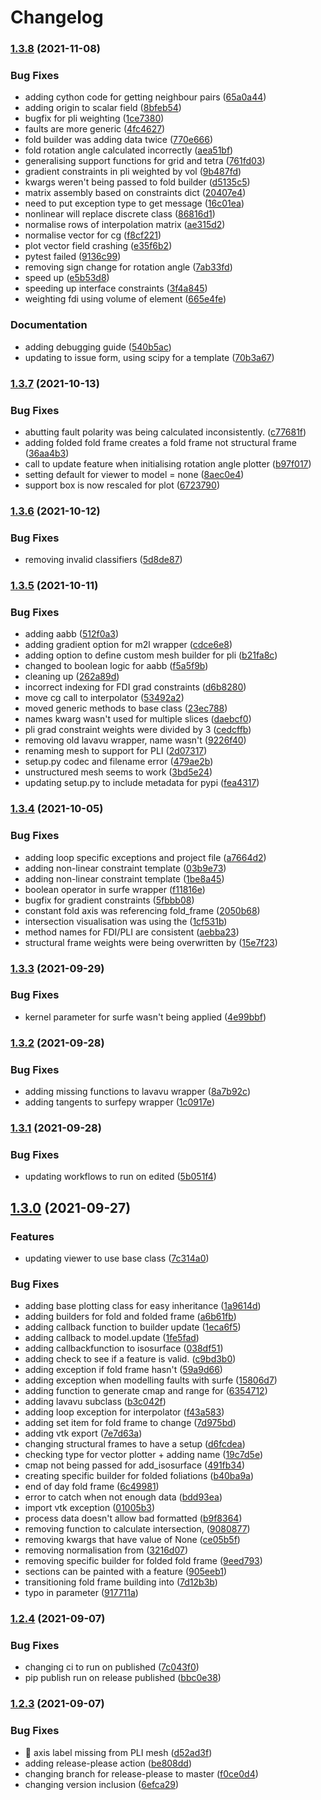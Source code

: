 # Changelog

### [1.3.8](https://www.github.com/Loop3D/LoopStructural/compare/v1.3.7...v1.3.8) (2021-11-08)


### Bug Fixes

* adding cython code for getting neighbour pairs ([65a0a44](https://www.github.com/Loop3D/LoopStructural/commit/65a0a44e182adc16b62d6e38bb9cf941b777e3ef))
* adding origin to scalar field ([8bfeb54](https://www.github.com/Loop3D/LoopStructural/commit/8bfeb54e5475e9d9b15fabe9b291373e9747777f))
* bugfix for pli weighting ([1ce7380](https://www.github.com/Loop3D/LoopStructural/commit/1ce7380d4ba000bad004bbcbb308b8889b18fe31))
* faults are more generic ([4fc4627](https://www.github.com/Loop3D/LoopStructural/commit/4fc462736a0d7a8ff5e1ebfa012b116123087933))
* fold builder was adding data twice ([770e666](https://www.github.com/Loop3D/LoopStructural/commit/770e66656f8aa5ea381130ac3822222bddd2a77b))
* fold rotation angle calculated incorrectly ([aea51bf](https://www.github.com/Loop3D/LoopStructural/commit/aea51bf2610a4ca284db258d8f6ece2f4b597ac6))
* generalising support functions for grid and tetra ([761fd03](https://www.github.com/Loop3D/LoopStructural/commit/761fd03671126b3d8200f19126ea12fb5b5e5166))
* gradient constraints in pli weighted by vol ([9b487fd](https://www.github.com/Loop3D/LoopStructural/commit/9b487fd588830ec008facc922241db46a1e832d2))
* kwargs weren't being passed to fold builder ([d5135c5](https://www.github.com/Loop3D/LoopStructural/commit/d5135c5642bb25d34406bbc65349725f1d88b60f))
* matrix assembly based on constraints dict ([20407e4](https://www.github.com/Loop3D/LoopStructural/commit/20407e4a051611cbcdd7a01486a31e2aa9ee45cb))
* need to put exception type to get message ([16c01ea](https://www.github.com/Loop3D/LoopStructural/commit/16c01eaf971769af6b7c6abe664a002faed42551))
* nonlinear will replace discrete class ([86816d1](https://www.github.com/Loop3D/LoopStructural/commit/86816d12d1d8b883f2529d9a114c382a005a2bb3))
* normalise rows of interpolation matrix ([ae315d2](https://www.github.com/Loop3D/LoopStructural/commit/ae315d2122808594863e7903e6be221a5e0a48c1))
* normalise vector for cg ([f8cf221](https://www.github.com/Loop3D/LoopStructural/commit/f8cf221ce3b707e676f16aa04a634fb3ff45d15b))
* plot vector field crashing ([e35f6b2](https://www.github.com/Loop3D/LoopStructural/commit/e35f6b214ccf448022f53e7b0d892b9e022c766b))
* pytest failed ([9136c99](https://www.github.com/Loop3D/LoopStructural/commit/9136c991e7feee6a1e7ffce76745d7c74c9a0357))
* removing sign change for rotation angle ([7ab33fd](https://www.github.com/Loop3D/LoopStructural/commit/7ab33fd63742f4350bf729537bd5b423d6f84274))
* speed up ([e5b53d8](https://www.github.com/Loop3D/LoopStructural/commit/e5b53d87d2cd9bf3afa6d1390bcc6d593f885467))
* speeding up interface constraints ([3f4a845](https://www.github.com/Loop3D/LoopStructural/commit/3f4a845be37fbb85b07260ae8d62dc7b46aaf26c))
* weighting fdi using volume of element ([665e4fe](https://www.github.com/Loop3D/LoopStructural/commit/665e4fe70bbcd310ca3dfb2b957cfe1f25af2b3c))


### Documentation

* adding debugging guide ([540b5ac](https://www.github.com/Loop3D/LoopStructural/commit/540b5ac381bfe3a3b92170f0c1d3b5a2ba5e07de))
* updating to issue form, using scipy for a template ([70b3a67](https://www.github.com/Loop3D/LoopStructural/commit/70b3a67581d2c3802dbed225c6e7057633d9eff3))

### [1.3.7](https://www.github.com/Loop3D/LoopStructural/compare/v1.3.6...v1.3.7) (2021-10-13)


### Bug Fixes

* abutting fault polarity was being calculated inconsistently. ([c77681f](https://www.github.com/Loop3D/LoopStructural/commit/c77681f466070587e235ccaa1ff6f6fd7b87db92))
* adding folded fold frame creates a fold frame not structural frame ([36aa4b3](https://www.github.com/Loop3D/LoopStructural/commit/36aa4b34adfd625766e5ad61e1212f20fabfcdbf))
* call to update feature when initialising rotation angle plotter ([b97f017](https://www.github.com/Loop3D/LoopStructural/commit/b97f017e583f0190cce030b940a8a6888d436a35))
* setting default for viewer to model = none ([8aec0e4](https://www.github.com/Loop3D/LoopStructural/commit/8aec0e493dd16e6725e2eed1ad2b859549580cc1))
* support box is now rescaled for plot ([6723790](https://www.github.com/Loop3D/LoopStructural/commit/672379059ad97a63edf6ec77740d4d37f8a332b9))

### [1.3.6](https://www.github.com/Loop3D/LoopStructural/compare/v1.3.5...v1.3.6) (2021-10-12)


### Bug Fixes

* removing invalid classifiers ([5d8de87](https://www.github.com/Loop3D/LoopStructural/commit/5d8de8782cbfb41ebf229d5e87ac53f6c06f65c3))

### [1.3.5](https://www.github.com/Loop3D/LoopStructural/compare/v1.3.4...v1.3.5) (2021-10-11)


### Bug Fixes

* adding aabb ([512f0a3](https://www.github.com/Loop3D/LoopStructural/commit/512f0a3ec2dddfe0032a03a1d5f24c1a039ddc9e))
* adding gradient option for m2l wrapper ([cdce6e8](https://www.github.com/Loop3D/LoopStructural/commit/cdce6e8887f771d274ef68ad6ad94b25f745a3d5))
* adding option to define custom mesh builder for pli ([b21fa8c](https://www.github.com/Loop3D/LoopStructural/commit/b21fa8c309590c6dd85ea28f0c456a7acb854df2))
* changed to boolean logic for aabb ([f5a5f9b](https://www.github.com/Loop3D/LoopStructural/commit/f5a5f9b811220f534c2b667a652d063ad530294f))
* cleaning up ([262a89d](https://www.github.com/Loop3D/LoopStructural/commit/262a89da9be5aabb3462b5a35dfea830eda6c728))
* incorrect indexing for FDI grad constraints ([d6b8280](https://www.github.com/Loop3D/LoopStructural/commit/d6b82808e8f2716de313a9695293902b499bc27f))
* move cg call to interpolator ([53492a2](https://www.github.com/Loop3D/LoopStructural/commit/53492a2436c6b90cf1ebe7a10283a5d8e5e49749))
* moved generic methods to base class ([23ec788](https://www.github.com/Loop3D/LoopStructural/commit/23ec7889500863bf6f3a43e8b8b5c9a30433a190))
* names kwarg wasn't used for multiple slices ([daebcf0](https://www.github.com/Loop3D/LoopStructural/commit/daebcf04ca0558c2f19ac60646d2e7adca8ef08a))
* pli grad constraint weights were divided by 3 ([cedcffb](https://www.github.com/Loop3D/LoopStructural/commit/cedcffb2577257baa3bd30dc5e38ff7c5451b37a))
* removing old lavavu wrapper, name wasn't ([9226f40](https://www.github.com/Loop3D/LoopStructural/commit/9226f40cdebd2d65ef4d723dfbc5c736a003051c))
* renaming mesh to support for PLI ([2d07317](https://www.github.com/Loop3D/LoopStructural/commit/2d0731740958bd8ef284aa7f7f8d73f6d45734de))
* setup.py codec and filename error ([479ae2b](https://www.github.com/Loop3D/LoopStructural/commit/479ae2b9f9805fb2061da9ae9aa7e5dac9c2f49f))
* unstructured mesh seems to work ([3bd5e24](https://www.github.com/Loop3D/LoopStructural/commit/3bd5e248a2be44812c0d689c60ac0fa33e1c2e31))
* updating setup.py to include metadata for pypi ([fea4317](https://www.github.com/Loop3D/LoopStructural/commit/fea4317b11a7bdbeffadc8c69f9ffc08ada4b3ca))

### [1.3.4](https://www.github.com/Loop3D/LoopStructural/compare/v1.3.3...v1.3.4) (2021-10-05)


### Bug Fixes

* adding loop specific exceptions and project file ([a7664d2](https://www.github.com/Loop3D/LoopStructural/commit/a7664d261f3c6524c3e29f2c0e082ef6b5512813))
* adding non-linear constraint template ([03b9e73](https://www.github.com/Loop3D/LoopStructural/commit/03b9e734dd058dc774dc4c755efc0a7e247e5d92))
* adding non-linear constraint template ([1be8a45](https://www.github.com/Loop3D/LoopStructural/commit/1be8a45473828c90dc56eb23f698e8f20970a609))
* boolean operator in surfe wrapper ([f11816e](https://www.github.com/Loop3D/LoopStructural/commit/f11816e9d1ed92076e5d9719aead0a4e3ad206a0))
* bugfix for gradient constraints ([5fbbb08](https://www.github.com/Loop3D/LoopStructural/commit/5fbbb08733c2fbdf2975a143d996ae18a4711959))
* constant fold axis was referencing fold_frame ([2050b68](https://www.github.com/Loop3D/LoopStructural/commit/2050b68b6ac837cb5113fdce481a78540fc1bdf5))
* intersection visualisation was using the ([1cf531b](https://www.github.com/Loop3D/LoopStructural/commit/1cf531b51a82228133d47d2be6485d742e180e6d))
* method names for FDI/PLI are consistent ([aebba23](https://www.github.com/Loop3D/LoopStructural/commit/aebba23b84c894e1bee75200547514793b32b4ae))
* structural frame weights were being overwritten by ([15e7f23](https://www.github.com/Loop3D/LoopStructural/commit/15e7f23fa4207ce4ded440a99637e0d950010558))

### [1.3.3](https://www.github.com/Loop3D/LoopStructural/compare/v1.3.2...v1.3.3) (2021-09-29)


### Bug Fixes

* kernel parameter for surfe wasn't being applied ([4e99bbf](https://www.github.com/Loop3D/LoopStructural/commit/4e99bbf942467d39d82f1ee8acfe52174b45bb7b))

### [1.3.2](https://www.github.com/Loop3D/LoopStructural/compare/v1.3.1...v1.3.2) (2021-09-28)


### Bug Fixes

* adding missing functions to lavavu wrapper ([8a7b92c](https://www.github.com/Loop3D/LoopStructural/commit/8a7b92ca149c4798a977181c77bbc7338c2d3457))
* adding tangents to surfepy wrapper ([1c0917e](https://www.github.com/Loop3D/LoopStructural/commit/1c0917e4b821383281fb8b507c44bf55fa9f3103))

### [1.3.1](https://www.github.com/Loop3D/LoopStructural/compare/v1.3.0...v1.3.1) (2021-09-28)


### Bug Fixes

* updating workflows to run on edited  ([5b051f4](https://www.github.com/Loop3D/LoopStructural/commit/5b051f4b58e56c08a6a0f5f9366733879be7761c))

## [1.3.0](https://www.github.com/Loop3D/LoopStructural/compare/v1.2.4...v1.3.0) (2021-09-27)


### Features

* updating viewer to use base class ([7c314a0](https://www.github.com/Loop3D/LoopStructural/commit/7c314a057c7217d6e120eb2398a7955e32dfa62f))


### Bug Fixes

* adding base plotting class for easy inheritance ([1a9614d](https://www.github.com/Loop3D/LoopStructural/commit/1a9614d6f3ebf63e073f261de5346a49c326b275))
* adding builders for fold and folded frame ([a6b61fb](https://www.github.com/Loop3D/LoopStructural/commit/a6b61fb0660f37d890377a7f30a4b00b4f13a879))
* adding callback function to builder update ([1eca6f5](https://www.github.com/Loop3D/LoopStructural/commit/1eca6f59e18f3f4b116e6f3c7396860ee26dae47))
* adding callback to model.update ([1fe5fad](https://www.github.com/Loop3D/LoopStructural/commit/1fe5fad5a8c4ec70ef691899e942299481ede189))
* adding callbackfunction to isosurface ([038df51](https://www.github.com/Loop3D/LoopStructural/commit/038df51d1f9fedc4499012350b02e7debbda50ef))
* adding check to see if a feature is valid. ([c9bd3b0](https://www.github.com/Loop3D/LoopStructural/commit/c9bd3b0e1871e4b6d8644ea26dbba4f6ad3cc80c))
* adding exception if fold frame hasn't ([59a9d66](https://www.github.com/Loop3D/LoopStructural/commit/59a9d66ec1a86a22d86fe0556d1401dde8db5afb))
* adding exception when modelling faults with surfe ([15806d7](https://www.github.com/Loop3D/LoopStructural/commit/15806d74a8841cb6532f95f678021c26145279be))
* adding function to generate cmap and range for ([6354712](https://www.github.com/Loop3D/LoopStructural/commit/6354712a5907ac22c4a59d7269760b00779afa74))
* adding lavavu subclass ([b3c042f](https://www.github.com/Loop3D/LoopStructural/commit/b3c042fb87a376d107a3b39e551731f19fc2e6d3))
* adding loop exception for interpolator ([f43a583](https://www.github.com/Loop3D/LoopStructural/commit/f43a583f8e793c2690f45246fb6d2b9c1da08e95))
* adding set item for fold frame to change ([7d975bd](https://www.github.com/Loop3D/LoopStructural/commit/7d975bd3a7bc0dcbf2ecb7336e193f50a05b96d9))
* adding vtk export ([7e7d63a](https://www.github.com/Loop3D/LoopStructural/commit/7e7d63a2044713eba77e8176915d591a3b6a621d))
* changing structural frames to have a setup ([d6fcdea](https://www.github.com/Loop3D/LoopStructural/commit/d6fcdea0efee978f5aba8845c2edd6aee5d22139))
* checking type for vector plotter + adding name ([19c7d5e](https://www.github.com/Loop3D/LoopStructural/commit/19c7d5e7f0bfbccd78aec6fabe52c39e9ecba5b0))
* cmap not being passed for add_isosurface ([491fb34](https://www.github.com/Loop3D/LoopStructural/commit/491fb34ceb16290f08016dac605ac43234baab83))
* creating specific builder for folded foliations ([b40ba9a](https://www.github.com/Loop3D/LoopStructural/commit/b40ba9a90294cc79ddbddc19bc1ded6591f43d07))
* end of day fold frame ([6c49981](https://www.github.com/Loop3D/LoopStructural/commit/6c4998126fb12356cb31e173bd3638c4854efb8b))
* error to catch when not enough data ([bdd93ea](https://www.github.com/Loop3D/LoopStructural/commit/bdd93ea928b428cb4ca2da3313eb7603b78d3afd))
* import vtk exception ([01005b3](https://www.github.com/Loop3D/LoopStructural/commit/01005b3fb7a0483d0b2947f84d482810db1e3617))
* process data doesn't allow bad formatted ([b9f8364](https://www.github.com/Loop3D/LoopStructural/commit/b9f83649cfebe825acc8f5f2e8839867e6a06cb4))
* removing function to calculate intersection, ([9080877](https://www.github.com/Loop3D/LoopStructural/commit/9080877707456a86fe36649218ef27e29a660bf1))
* removing kwargs that have value of None ([ce05b5f](https://www.github.com/Loop3D/LoopStructural/commit/ce05b5f7e142e49dfc7bb5d67bf635bc47349d0d))
* removing normalisation from ([3216d07](https://www.github.com/Loop3D/LoopStructural/commit/3216d07efdca58f445afdfcc06de631c10c8f654))
* removing specific builder for folded fold frame ([9eed793](https://www.github.com/Loop3D/LoopStructural/commit/9eed793cb9be6b62422b7e1237f7e77ea841ff83))
* sections can be painted with a feature ([905eeb1](https://www.github.com/Loop3D/LoopStructural/commit/905eeb1406d3cf0c9110de3bef8288577a37807a))
* transitioning fold frame building into ([7d12b3b](https://www.github.com/Loop3D/LoopStructural/commit/7d12b3b92d4f7f83f61553257716e26375024b06))
* typo in parameter ([917711a](https://www.github.com/Loop3D/LoopStructural/commit/917711a4beeee4b90a203aae0de6a52772766c88))

### [1.2.4](https://www.github.com/Loop3D/LoopStructural/compare/v1.2.3...v1.2.4) (2021-09-07)


### Bug Fixes

* changing ci to run on published ([7c043f0](https://www.github.com/Loop3D/LoopStructural/commit/7c043f0fa70ec51b4b5728db5f0da9432e9cae37))
* pip publish run on release published ([bbc0e38](https://www.github.com/Loop3D/LoopStructural/commit/bbc0e38fcb16e695b0f35bf910cf3f203ef854fc))

### [1.2.3](https://www.github.com/Loop3D/LoopStructural/compare/v1.2.2...v1.2.3) (2021-09-07)


### Bug Fixes

* :green_heart: axis label missing from PLI mesh ([d52ad3f](https://www.github.com/Loop3D/LoopStructural/commit/d52ad3fd50318717fe555c69136322e21fd26442))
* adding release-please action ([be808dd](https://www.github.com/Loop3D/LoopStructural/commit/be808dd59b5503796a44b4835295bdc00c7829f7))
* changing branch for release-please to master ([f0ce0d4](https://www.github.com/Loop3D/LoopStructural/commit/f0ce0d46df050fb903063ede91412db3cb882c00))
* changing version inclusion ([6efca29](https://www.github.com/Loop3D/LoopStructural/commit/6efca29d0c08a23f363314c7fcc5f29c025447c0))
